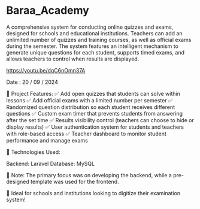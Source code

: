 # Baraa_Academy

A comprehensive system for conducting online quizzes and exams, designed for schools and educational institutions. Teachers can add an unlimited number of quizzes and training courses, as well as official exams during the semester. The system features an intelligent mechanism to generate unique questions for each student, supports timed exams, and allows teachers to control when results are displayed.

https://youtu.be/dqC6nOmn37A

Date : 20 / 09 / 2024

🔹 Project Features:
✅ Add open quizzes that students can solve within lessons
✅ Add official exams with a limited number per semester
✅ Randomized question distribution so each student receives different questions
✅ Custom exam timer that prevents students from answering after the set time
✅ Results visibility control (teachers can choose to hide or display results)
✅ User authentication system for students and teachers with role-based access
✅ Teacher dashboard to monitor student performance and manage exams

🔧 Technologies Used:

Backend: Laravel
Database: MySQL

📌 Note:
The primary focus was on developing the backend, while a pre-designed template was used for the frontend.

📢 Ideal for schools and institutions looking to digitize their examination system! 
